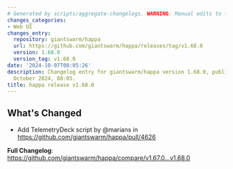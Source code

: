 ```yaml
---
# Generated by scripts/aggregate-changelogs. WARNING: Manual edits to this files will be overwritten.
changes_categories:
- Web UI
changes_entry:
  repository: giantswarm/happa
  url: https://github.com/giantswarm/happa/releases/tag/v1.68.0
  version: 1.68.0
  version_tag: v1.68.0
date: '2024-10-07T08:05:26'
description: Changelog entry for giantswarm/happa version 1.68.0, published on 07
  October 2024, 08:05.
title: happa release v1.68.0
---
```


## What's Changed

* Add TelemetryDeck script by @marians in https://github.com/giantswarm/happa/pull/4626

**Full Changelog**: https://github.com/giantswarm/happa/compare/v1.67.0...v1.68.0

